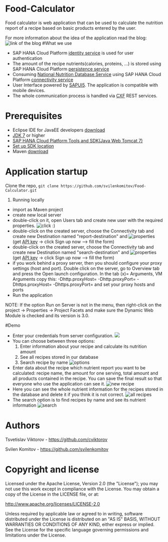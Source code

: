# Food-Calculator
Food calculator is web application that can be used to calculate the nutrition report of a recipe based on basic products entered by the user.

For more information about the idea of the application read the blog: ![link of the blog](https://www.google.bg/)
#What we use
  * SAP HANA Cloud Platform [identity service](https://help.hana.ondemand.com/help/frameset.htm?e637f62abb571014857cb0232adc43a7.html#loioe637f62abb571014857cb0232adc43a7) is used for user authentication 
  * The amount of the recipe nutrients(calories, proteins, ...) is stored using SAP HANA Cloud Platform [persistence service](https://help.hana.ondemand.com/help/frameset.htm?e4aeacd2bb5710148ee99255136d96a5.html)
  * Consuming [National Nutrition Database Service](http://ndb.nal.usda.gov/ndb/doc/index) using SAP HANA Cloud Platform [connectivity service](https://help.hana.ondemand.com/help/frameset.htm?e592cf6cbb57101495d3c28507d20f1b.html)
  * User Interface powered by [SAPUI5](https://sapui5.netweaver.ondemand.com/#docs/guide/99ac68a5b1c3416ab5c84c99fefa250d.html). The application is compatible with mobile devices.
  * The whole communication process is handled via [CXF](https://cxf.apache.org/) REST services.

# Prerequisites
  * Eclipse IDE for JavaEE developers [download](https://eclipse.org/downloads/)
  * [JDK 7](http://www.oracle.com/technetwork/java/javase/downloads/jdk7-downloads-1880260.html) or higher
  * [SAP HANA Cloud Platform Tools and SDK(Java Web Tomcat 7)](https://tools.hana.ondemand.com/#cloud)
  * [Set up SDK location](https://help.hana.ondemand.com/help/frameset.htm?7613f514711e1014839a8273b0e91070.html)
  * Maven [download](https://maven.apache.org/)
  
# Application startup
Clone the repo, ``git clone https://github.com/svilenkomitov/Food-Calculator.git``

1. Running locally
  * import as Maven project
  * create new local server
  * double-click on it, open Users tab and create new user with the required properties. ![click :)](https://cloud.githubusercontent.com/assets/7129907/10973037/6dfc4132-83e4-11e5-8a77-3c8509c6be07.jpg)
  * double-click on the created server, choose the Connectivity tab and create new Destination named "report-destination" and ![properties](https://cloud.githubusercontent.com/assets/7129907/10973032/6ddfa900-83e4-11e5-9017-b508a0e1a7b5.jpg) (get [API key](http://ndb.nal.usda.gov/ndb/doc/index#) -> click Sign up now –> fill the form)
  * double-click on the created server, choose the Connectivity tab and create new Destination named "search-destination" and ![properties](https://cloud.githubusercontent.com/assets/7129907/10973035/6de53082-83e4-11e5-9c84-737d9ebf8736.jpg) (get [API key](http://ndb.nal.usda.gov/ndb/doc/index#) -> click Sign up now –> fill the form)
  * if you work behind a proxy server, then you should configure your proxy settings (host and port). Double click on the server, go to Overview tab and press the Open launch configuration. In the tab (x)= Arguments, VM Arguments copy this: -Dhttp.proxyHost= -Dhttp.proxyPort= -Dhttps.proxyHost= -Dhttps.proxyPort= and set your proxy hosts and ports
  * Run the application

NOTE: If the option Run on Server is not in the menu, then right-click on the project -> Properties ->  Project Facets and make sure the Dynamic Web Module is checked and its version is 3.0.
 
#Demo
 * Enter your credentials from server configuration. ![](https://cloud.githubusercontent.com/assets/7129907/10973033/6de23b52-83e4-11e5-9e56-13bc15ab8706.jpg)
 * You can choose between three options:
      1. Enter information about your recipe and calculate its nutrition amount
      2. See all recipes stored in our database
      3. Search recipe by name
 ![options](https://cloud.githubusercontent.com/assets/7129907/10973038/6dff3c20-83e4-11e5-9a1f-ce7821e7d3c0.jpg)
 * Enter data about the recipe which nutrient report you want to be calculated: recipe name, the amount for one serving, total amount and all products contained in the recipe. You can save the final result so that everyone who use the application can see it. ![new recipe](https://cloud.githubusercontent.com/assets/7129907/10973031/6dde839a-83e4-11e5-8981-fed8cff388ef.jpg)
 * Here you can see the whole nutrient information for the recipes stored in the database and delete it if you think it is not correct. ![all recipes](https://cloud.githubusercontent.com/assets/7129907/10973036/6de4fbf8-83e4-11e5-88ae-4c39a7a9729c.jpg)
 * The search option is to find recipes by name and see its nutrient information ![search](https://cloud.githubusercontent.com/assets/7129907/10973034/6de3b680-83e4-11e5-863a-d1c52407af7a.jpg)
 
 
# Authors
Tsvetislav Viktorov - https://github.com/cviktorov

Svilen Komitov - https://github.com/svilenkomitov

# Copyright and license
Licensed under the Apache License, Version 2.0 (the "License"); you may not use this work except in compliance with the License. You may obtain a copy of the License in the LICENSE file, or at:

http://www.apache.org/licenses/LICENSE-2.0

Unless required by applicable law or agreed to in writing, software distributed under the License is distributed on an "AS IS" BASIS, WITHOUT WARRANTIES OR CONDITIONS OF ANY KIND, either express or implied. See the License for the specific language governing permissions and limitations under the License.
